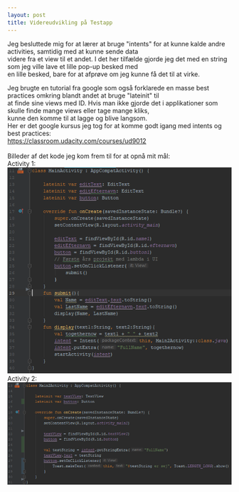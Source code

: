 ```yaml
---
layout: post
title: Videreudvikling på Testapp
---
```

Jeg besluttede mig for at lærer at bruge "intents" for at kunne kalde andre activities, samtidig med at kunne sende data<br>
videre fra et view til et andet. I det her tilfælde gjorde jeg det med en string som jeg ville lave et lille pop-up besked med<br>
en lille besked, bare for at afprøve om jeg kunne få det til at virke.<br>
<!--more-->
Jeg brugte en tutorial fra google som også forklarede en masse best practices omkring blandt andet at bruge "lateinit" til<br>
at finde sine views med ID. Hvis man ikke gjorde det i applikationer som skulle finde mange views eller tage mange kliks,<br>
kunne den komme til at lagge og blive langsom.<br>
Her er det google kursus jeg tog for at komme godt igang med intents og best practices:<br>
https://classroom.udacity.com/courses/ud9012 <br>
<br>
Billeder af det kode jeg kom frem til for at opnå mit mål: <br>
Activity 1: <br>
![](/images/Mainact.PNG) <br>
Activity 2: <br>
![](/images/Mainactt2.PNG)
